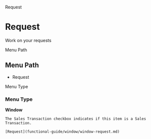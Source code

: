 
Request
# Request


Work on your requests

Menu Path
## Menu Path



- Request

Menu Type
### Menu Type

**Window**

```
The Sales Transaction checkbox indicates if this item is a Sales Transaction.
```

```
[Request](functional-guide/window/window-request.md)
```
